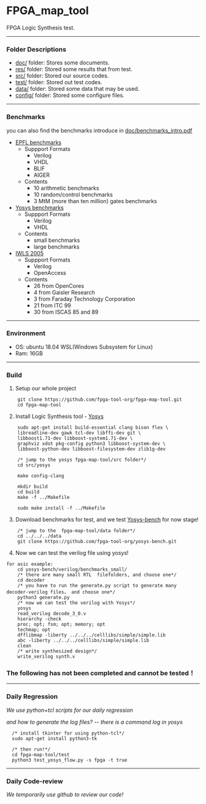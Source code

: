 # FPGA_map_tool

FPGA Logic Synthesis test.

---

### Folder Descriptions

* [doc/](doc/) folder: Stores some documents.
* [res/](res/) folder: Stored some results that from test.
* [src/](src/) folder: Stored our source codes.
* [test/](test/) folder: Stored out test codes.
* [data/](data/) folder: Stored some data that may be used.
* [config/](config/) folder: Stored some configure files.

---
### Benchmarks
you can also find the benchmarks introduce in [doc/benchmarks_intro.pdf](doc/benchmarks%20intro.pdf)
* [EPFL benchmarks](https://github.com/fpga-tool-org/benchmarks)
    - Suppport Formats
      - Verilog
      - VHDL
      - BLIF
      - AIGER
    - Contents
      - 10 arithmetic benchmarks
      - 10 random/control benchmarks
      - 3 MtM (more than ten million) gates benchmarks
* [Yosys benchmarks](https://github.com/fpga-tool-org/yosys-bench)
    - Suppport Formats
      - Verilog
      - VHDL
    - Contents
      - small benchmarks
      - large benchmarks
* [IWLS 2005](http://iwls.org/iwls2005/benchmarks.html)
    - Suppport Formats
      - Verilog
      - OpenAccess
    - Contents
      - 26 from OpenCores
      - 4 from Gaisler Research
      - 3 from Faraday Technology Corporation
      - 21 from ITC 99
      - 30 from ISCAS 85 and 89

---
### Environment

* OS: ubuntu 18.04 WSL(Windows Subsystem for Linux)
* Ram: 16GB

---
### Build

1. Setup our whole project
```
    git clone https://github.com/fpga-tool-org/fpga-map-tool.git
    cd fpga-map-tool
```

2. Install Logic Synthesis tool - [Yosys](src/yosys)
```
    sudo apt-get install build-essential clang bison flex \
	libreadline-dev gawk tcl-dev libffi-dev git \
    libboost1.71-dev libboost-system1.71-dev \
	graphviz xdot pkg-config python3 libboost-system-dev \
	libboost-python-dev libboost-filesystem-dev zlib1g-dev

    /* jump to the yosys fpga-map-tool/src folder*/
    cd src/yosys

    make config-clang

    mkdir build
    cd build
    make -f ../Makefile

    sudo make install -f ../Makefile
```

3. Download benchmarks for test, and we test [Yosys-bench](https://github.com/fpga-tool-org/yosys-bench) for now stage!
```
    /* jump to the  fpga-map-tool/data folder*/
    cd ../../../data
    git clone https://github.com/fpga-tool-org/yosys-bench.git
```
4. Now we can test the verilog file using yosys!
```
for asic example: 
    cd yosys-bench/verilog/benchmarks_small/
    /* there are many small RTL  filefolders, and choose one*/
    cd decoder
    /* you have to run the generate.py script to generate many decoder-verilog files， and choose one*/
    python3 generate.py
    /* now we can test the verilog with Yosys*/
    yosys
    read_verilog decode_3_0.v
    hierarchy -check
    proc; opt; fsm; opt; memory; opt
    techmap; opt
    dfflibmap -liberty ../../../celllibs/simple/simple.lib
    abc -liberty ../../../celllibs/simple/simple.lib
    clean
    /* write synthesized design*/
    write_verilog synth.v
```

### The following has not been completed and cannot be tested！

---
### Daily Regression

*We use python+tcl scripts for our daily regression*

*and how to generate the log files? -- there is a command log in yosys*

```
  /* install tkinter for using python-tcl*/
  sudo apt-get install python3-tk
  
  /* then run!*/
  cd fpga-map-tool/test 
  python3 test_yosys_flow.py -s fpga -t true

```

---
### Daily Code-review

*We temporarily use github to review our code!*